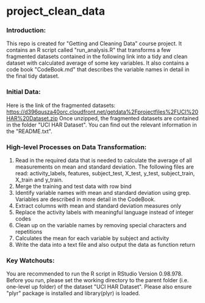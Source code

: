 project_clean_data
==================
### Introduction:

This repo is created for "Getting and Cleaning Data" course project. It contains an R script called "run_analysis.R" that transforms a few fragmented datasets contained in the following link into a tidy and clean dataset with calculated average of some key variables. It also contains a code book "CodeBook.md" that describes the variable names in detail in the final tidy dataset.

### Initial Data:
Here is the link of the fragmented datasets:
https://d396qusza40orc.cloudfront.net/getdata%2Fprojectfiles%2FUCI%20HAR%20Dataset.zip 
Once unzipped, the fragmented datasets are contained in the folder "UCI HAR Dataset". You can find out the relevant information in the "README.txt".


### High-level Processes on Data Transformation:
1. Read in the required data that is needed to calculate the average of all measurements on mean and standard deviation. The following files are read: activity_labels, features, subject_test, X_test, y_test, subject_train, X_train and y_train.
2. Merge the training and test data with row bind 
3. Identify variable names with mean and standard deviation using grep. Variables are described in more detail in the CodeBook.
4. Extract columns with mean and standard deviation measures only
5. Replace the activity labels with meaningful language instead of integer codes
6. Clean up on the variable names by removing special characters and repetitions
7. Calculates the mean for each variable by subject and activity
8. Write the data into a text file and also output the data as function return

### Key Watchouts:
You are recommended to run the R script in RStudio Version 0.98.978. Before you run, please set the working directory to the parent folder (i.e. one-level up folder) of the dataset "UCI HAR Dataset". Please also ensure "plyr" package is installed and library(plyr) is loaded.
